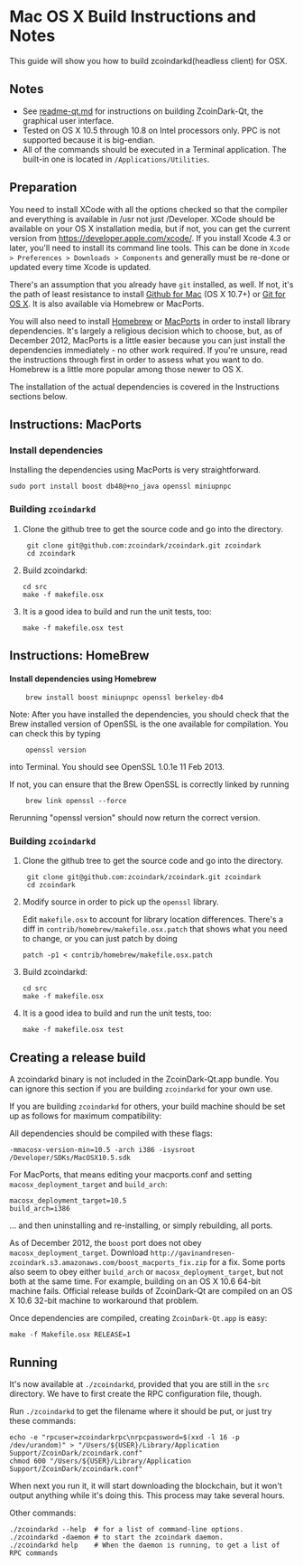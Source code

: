 Mac OS X Build Instructions and Notes
====================================
This guide will show you how to build zcoindarkd(headless client) for OSX.

Notes
-----

* See [readme-qt.md](readme-qt.md) for instructions on building ZcoinDark-Qt, the
graphical user interface.
* Tested on OS X 10.5 through 10.8 on Intel processors only. PPC is not
supported because it is big-endian.
* All of the commands should be executed in a Terminal application. The
built-in one is located in `/Applications/Utilities`.

Preparation
-----------

You need to install XCode with all the options checked so that the compiler
and everything is available in /usr not just /Developer. XCode should be
available on your OS X installation media, but if not, you can get the
current version from https://developer.apple.com/xcode/. If you install
Xcode 4.3 or later, you'll need to install its command line tools. This can
be done in `Xcode > Preferences > Downloads > Components` and generally must
be re-done or updated every time Xcode is updated.

There's an assumption that you already have `git` installed, as well. If
not, it's the path of least resistance to install [Github for Mac](https://mac.github.com/)
(OS X 10.7+) or
[Git for OS X](https://code.google.com/p/git-osx-installer/). It is also
available via Homebrew or MacPorts.

You will also need to install [Homebrew](http://mxcl.github.io/homebrew/)
or [MacPorts](https://www.macports.org/) in order to install library
dependencies. It's largely a religious decision which to choose, but, as of
December 2012, MacPorts is a little easier because you can just install the
dependencies immediately - no other work required. If you're unsure, read
the instructions through first in order to assess what you want to do.
Homebrew is a little more popular among those newer to OS X.

The installation of the actual dependencies is covered in the Instructions
sections below.

Instructions: MacPorts
----------------------

### Install dependencies

Installing the dependencies using MacPorts is very straightforward.

    sudo port install boost db48@+no_java openssl miniupnpc

### Building `zcoindarkd`

1. Clone the github tree to get the source code and go into the directory.

        git clone git@github.com:zcoindark/zcoindark.git zcoindark
        cd zcoindark

2.  Build zcoindarkd:

        cd src
        make -f makefile.osx

3.  It is a good idea to build and run the unit tests, too:

        make -f makefile.osx test

Instructions: HomeBrew
----------------------

#### Install dependencies using Homebrew

        brew install boost miniupnpc openssl berkeley-db4

Note: After you have installed the dependencies, you should check that the Brew installed version of OpenSSL is the one available for compilation. You can check this by typing

        openssl version

into Terminal. You should see OpenSSL 1.0.1e 11 Feb 2013.

If not, you can ensure that the Brew OpenSSL is correctly linked by running

        brew link openssl --force

Rerunning "openssl version" should now return the correct version.

### Building `zcoindarkd`

1. Clone the github tree to get the source code and go into the directory.

        git clone git@github.com:zcoindark/zcoindark.git zcoindark
        cd zcoindark

2.  Modify source in order to pick up the `openssl` library.

    Edit `makefile.osx` to account for library location differences. There's a
    diff in `contrib/homebrew/makefile.osx.patch` that shows what you need to
    change, or you can just patch by doing

        patch -p1 < contrib/homebrew/makefile.osx.patch

3.  Build zcoindarkd:

        cd src
        make -f makefile.osx

4.  It is a good idea to build and run the unit tests, too:

        make -f makefile.osx test

Creating a release build
------------------------

A zcoindarkd binary is not included in the ZcoinDark-Qt.app bundle. You can ignore
this section if you are building `zcoindarkd` for your own use.

If you are building `zcoindarkd` for others, your build machine should be set up
as follows for maximum compatibility:

All dependencies should be compiled with these flags:

    -mmacosx-version-min=10.5 -arch i386 -isysroot /Developer/SDKs/MacOSX10.5.sdk

For MacPorts, that means editing your macports.conf and setting
`macosx_deployment_target` and `build_arch`:

    macosx_deployment_target=10.5
    build_arch=i386

... and then uninstalling and re-installing, or simply rebuilding, all ports.

As of December 2012, the `boost` port does not obey `macosx_deployment_target`.
Download `http://gavinandresen-zcoindark.s3.amazonaws.com/boost_macports_fix.zip`
for a fix. Some ports also seem to obey either `build_arch` or
`macosx_deployment_target`, but not both at the same time. For example, building
on an OS X 10.6 64-bit machine fails. Official release builds of ZcoinDark-Qt are
compiled on an OS X 10.6 32-bit machine to workaround that problem.

Once dependencies are compiled, creating `ZcoinDark-Qt.app` is easy:

    make -f Makefile.osx RELEASE=1

Running
-------

It's now available at `./zcoindarkd`, provided that you are still in the `src`
directory. We have to first create the RPC configuration file, though.

Run `./zcoindarkd` to get the filename where it should be put, or just try these
commands:

    echo -e "rpcuser=zcoindarkrpc\nrpcpassword=$(xxd -l 16 -p /dev/urandom)" > "/Users/${USER}/Library/Application Support/ZcoinDark/zcoindark.conf"
    chmod 600 "/Users/${USER}/Library/Application Support/ZcoinDark/zcoindark.conf"

When next you run it, it will start downloading the blockchain, but it won't
output anything while it's doing this. This process may take several hours.

Other commands:

    ./zcoindarkd --help  # for a list of command-line options.
    ./zcoindarkd -daemon # to start the zcoindark daemon.
    ./zcoindarkd help    # When the daemon is running, to get a list of RPC commands
